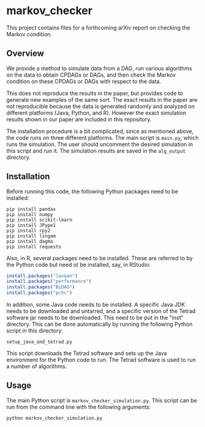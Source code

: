 # markov_checker

This project contains files for a forthcoming arXiv report on checking the Markov condition.

## Overview

We provide a method to simulate data from a DAG, run various algorithms on the data to obtain CPDAGs or DAGs, and then check the Markov condition on these CPDAGs or DAGs with respect to the data.

This does not reproduce the results in the paper, but provides code to generate new examples of the same sort. The exact results in the paper are not reproducible because the data is generated randomly and analyzed on different platforms (Java, Python, and R). However the exact simulation results shown in our paper are included in this repository.

The installation procedure is a bit complicated, since as mentioned above, the code runs on three different platforms. The main script is `main.py`, which runs the simulation. The user should uncomment the desired simulation in this script and run it. The simulation results are saved in the `alg_output` directory.

## Installation

Before running this code, the following Python packages need to be installed:

```
pip install pandas
pip install numpy
pip install scikit-learn
pip install JPype1
pip install rpy2
pip install lingam
pip install dagma
pip install requests
```

Also, in R, several packages need to be installed. These are referred to by the Python code but need ot be installed, say, in RStudio:

```R
install.packages("lavaan")
install.packages("performance")
install.packages("BiDAG")
install.packages("pchc")
```

In addition, some Java code needs to be installed. A specific Java JDK needs to be downloaded and untarred, and a specific version of the Tetrad software jar needs to be downloaded. This need to be put in the "inst" directory. This can be done automatically by running the following Python script in this directory:

```
setup_java_and_tetrad.py
```

This script downloads the Tetrad software and sets up the Java environment for the Python code to run. The Tetrad software is used to run a number of algorithms.

## Usage

The main Python script is `markov_checker_simulation.py`. This script can be run from the command line with the following arguments:

```angular2html
python markov_checker_simulation.py
```
